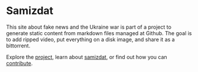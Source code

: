 # Samizdat

This site about fake news and the Ukraine war is part of a project to generate static content from markdown files managed at Github.
The goal is to add ripped video, put everything on a disk image, and share it as a bittorrent.

Explore the [project](project/), learn about <a href="https://en.wikipedia.org/wiki/Samizdat" target="_blank">samizdat</a>,
or find out how you can [contribute](contribute/).
